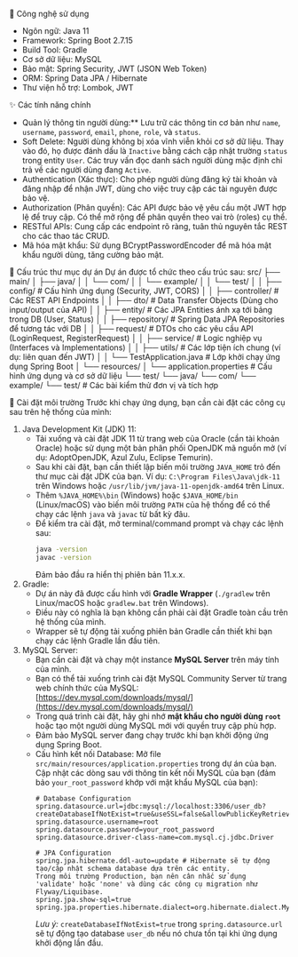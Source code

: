 🧰 Công nghệ sử dụng

* Ngôn ngữ: Java 11
* Framework: Spring Boot 2.7.15
* Build Tool: Gradle
* Cơ sở dữ liệu: MySQL
* Bảo mật: Spring Security, JWT (JSON Web Token)
* ORM: Spring Data JPA / Hibernate
* Thư viện hỗ trợ: Lombok, JWT

✨ Các tính năng chính

* Quản lý thông tin người dùng:** Lưu trữ các thông tin cơ bản như `name`, `username`, `password`, `email`, `phone`, `role`, và `status`.
* Soft Delete: Người dùng không bị xóa vĩnh viễn khỏi cơ sở dữ liệu.
  Thay vào đó, họ được đánh dấu là `Inactive` bằng cách cập nhật trường `status` trong entity `User`.
  Các truy vấn đọc danh sách người dùng mặc định chỉ trả về các người dùng đang `Active`.
* Authentication (Xác thực): Cho phép người dùng đăng ký tài khoản và đăng nhập để nhận JWT, dùng cho việc truy cập các tài nguyên được bảo vệ.
* Authorization (Phân quyền): Các API được bảo vệ yêu cầu một JWT hợp lệ để truy cập. Có thể mở rộng để phân quyền theo vai trò (roles) cụ thể.
* RESTful APIs: Cung cấp các endpoint rõ ràng, tuân thủ nguyên tắc REST cho các thao tác CRUD.
* Mã hóa mật khẩu: Sử dụng BCryptPasswordEncoder để mã hóa mật khẩu người dùng, tăng cường bảo mật.

📁 Cấu trúc thư mục dự án
Dự án được tổ chức theo cấu trúc sau:
src/
├── main/
│   ├── java/
│   │   └── com/
│   │       └── example/
│   │           └── test/
│   │               ├── config/        # Cấu hình ứng dụng (Security, JWT, CORS)
│   │               ├── controller/    # Các REST API Endpoints
│   │               ├── dto/           # Data Transfer Objects (Dùng cho input/output của API)
│   │               ├── entity/        # Các JPA Entities ánh xạ tới bảng trong DB (User, Status)
│   │               ├── repository/    # Spring Data JPA Repositories để tương tác với DB
│   │               ├── request/       # DTOs cho các yêu cầu API (LoginRequest, RegisterRequest)
│   │               ├── service/       # Logic nghiệp vụ (Interfaces và Implementations)
│   │               ├── utils/         # Các lớp tiện ích chung (ví dụ: liên quan đến JWT)
│   │               └── TestApplication.java # Lớp khởi chạy ứng dụng Spring Boot
│   └── resources/
│       └── application.properties     # Cấu hình ứng dụng và cơ sở dữ liệu
└── test/
└── java/
└── com/
└── example/
└── test/              # Các bài kiểm thử đơn vị và tích hợp

🚀 Cài đặt môi trường
Trước khi chạy ứng dụng, bạn cần cài đặt các công cụ sau trên hệ thống của mình:
1.  Java Development Kit (JDK) 11:
    * Tải xuống và cài đặt JDK 11 từ trang web của Oracle (cần tài khoản Oracle) hoặc sử dụng một bản phân phối OpenJDK mã nguồn mở (ví dụ: AdoptOpenJDK, Azul Zulu, Eclipse Temurin).
    * Sau khi cài đặt, bạn cần thiết lập biến môi trường `JAVA_HOME` trỏ đến thư mục cài đặt JDK của bạn.
      Ví dụ: `C:\Program Files\Java\jdk-11` trên Windows hoặc `/usr/lib/jvm/java-11-openjdk-amd64` trên Linux.
    * Thêm `%JAVA_HOME%\bin` (Windows) hoặc `$JAVA_HOME/bin` (Linux/macOS) vào biến môi trường `PATH` của hệ thống để có thể chạy các lệnh `java` và `javac` từ bất kỳ đâu.
    * Để kiểm tra cài đặt, mở terminal/command prompt và chạy các lệnh sau:
        ```bash
        java -version
        javac -version
        ```
        Đảm bảo đầu ra hiển thị phiên bản 11.x.x.
2.  Gradle:
    * Dự án này đã được cấu hình với **Gradle Wrapper** (`./gradlew` trên Linux/macOS hoặc `gradlew.bat` trên Windows).
    * Điều này có nghĩa là bạn không cần phải cài đặt Gradle toàn cầu trên hệ thống của mình.
    * Wrapper sẽ tự động tải xuống phiên bản Gradle cần thiết khi bạn chạy các lệnh Gradle lần đầu tiên.
3.  MySQL Server:
    * Bạn cần cài đặt và chạy một instance **MySQL Server** trên máy tính của mình.
    * Bạn có thể tải xuống trình cài đặt MySQL Community Server từ trang web chính thức của MySQL: [https://dev.mysql.com/downloads/mysql/](https://dev.mysql.com/downloads/mysql/)
    * Trong quá trình cài đặt, hãy ghi nhớ **mật khẩu cho người dùng `root`** hoặc tạo một người dùng MySQL mới với quyền truy cập phù hợp.
    * Đảm bảo MySQL server đang chạy trước khi bạn khởi động ứng dụng Spring Boot.
    * Cấu hình kết nối Database:
        Mở file `src/main/resources/application.properties` trong dự án của bạn.
        Cập nhật các dòng sau với thông tin kết nối MySQL của bạn (đảm bảo `your_root_password` khớp với mật khẩu MySQL của bạn):
        ```properties
        # Database Configuration
        spring.datasource.url=jdbc:mysql://localhost:3306/user_db?createDatabaseIfNotExist=true&useSSL=false&allowPublicKeyRetrieval=true
        spring.datasource.username=root
        spring.datasource.password=your_root_password
        spring.datasource.driver-class-name=com.mysql.cj.jdbc.Driver

        # JPA Configuration
        spring.jpa.hibernate.ddl-auto=update # Hibernate sẽ tự động tạo/cập nhật schema database dựa trên các entity.
        Trong môi trường Production, bạn nên cân nhắc sử dụng 'validate' hoặc 'none' và dùng các công cụ migration như Flyway/Liquibase.
        spring.jpa.show-sql=true
        spring.jpa.properties.hibernate.dialect=org.hibernate.dialect.MySQL8Dialect
        ```
        *Lưu ý:* `createDatabaseIfNotExist=true` trong `spring.datasource.url` sẽ tự động tạo database `user_db` nếu nó chưa tồn tại khi ứng dụng khởi động lần đầu.
